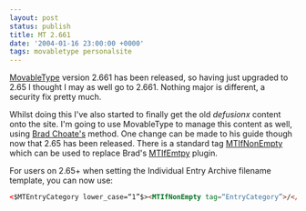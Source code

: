 ```yaml
---
layout: post
status: publish
title: MT 2.661
date: '2004-01-16 23:00:00 +0000'
tags: movabletype personalsite
---
```

[MovableType](http://www.movabletype.org) version 2.661 has been released, so having just upgraded to 2.65 I thought I may as well go to 2.661. Nothing major is different, a security fix pretty much.

Whilst doing this I've also started to finally get the old *defusionx* content onto the site. I'm going to use MovableType to manage this content as well, using [Brad Choate's](http://www.bradchoate.com/weblog/2003/07/15/movable-type) method. One change can be made to his guide though now that 2.65 has been released. There is a standard tag [MTIfNonEmpty](http://www.movabletype.org/docs/mtmanual_tags.html#miscellaneous%20tags) which can be used to replace Brad's [MTIfEmtpy](http://bradchoate.com/weblog/2002/07/08/mtifempty) plugin.

For users on 2.65+ when setting the Individual Entry Archive filename template, you can now use:

``` html
<$MTEntryCategory lower_case=“1”$><MTIfNonEmpty tag=“EntryCategory”>/</MTIfNonEmpty><$MTEntryTitle dirify=“1”$>.html
```
